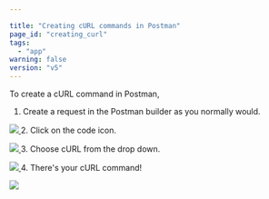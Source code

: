 ```yaml
---

title: "Creating cURL commands in Postman"
page_id: "creating_curl"
tags: 
  - "app"
warning: false
version: "v5"
---
```


To create a cURL command in Postman,

1. Create a request in the Postman builder as you normally would.

[![](https://www.getpostman.com/img/v2/docs/creating_curl/creating_curl_1.png)
][0]
2. 
Click on the code icon.

[![](https://www.getpostman.com/img/v2/docs/creating_curl/creating_curl_2.png)
][1]
3. 
Choose cURL from the drop down.

[![](https://www.getpostman.com/img/v2/docs/creating_curl/creating_curl_3.png)
][2]
4. 
There's your cURL command!

[![](https://www.getpostman.com/img/v2/docs/creating_curl/creating_curl_4.png)
][3]


[0]: https://www.getpostman.com/img/v2/docs/creating_curl/creating_curl_1.png
[1]: https://www.getpostman.com/img/v2/docs/creating_curl/creating_curl_2.png
[2]: https://www.getpostman.com/img/v2/docs/creating_curl/creating_curl_3.png
[3]: https://www.getpostman.com/img/v2/docs/creating_curl/creating_curl_4.png
